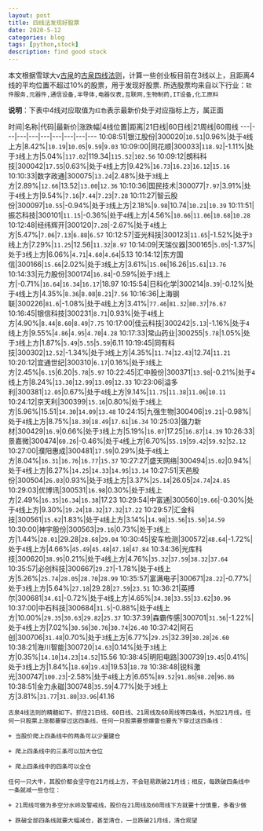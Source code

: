 ```yaml
---
layout: post
title: 四线法发现好股票
date: 2020-5-12
categories: blog
tags: [python,stock]
description: find good stock
---
```



本文根据雪球大v[古泉](https://xueqiu.com/u/7148646888)的[古泉四线法则](https://xueqiu.com/7148646888/130498192)，计算一些创业板目前在3线以上，且距离4线的平均位置不超过10%的股票，用于发现好股票.
所选股票均来自以下行业：`软件服务,元器件,通信设备,半导体,电器仪表,互联网,生物制药,IT设备,化工原料`

**说明**：下表中4线对应取值为`红色`表示最新价处于对应指标上方，属正面


时间|名称|代码|最新价|涨跌幅|4线位置|距离|21日线|60日线|21周线|60周线
---|---|---|---|---|---|---|---|---
10:08:51|银江股份|300020|`10.51`|0.96%|处于`4`线上方|8.42%|`10.19`|`10.05`|`9.59`|`9.03`
10:09:00|同花顺|300033|`118.92`|-1.11%|处于`3`线上方|5.04%|`117.02`|119.34|`115.52`|`102.56`
10:09:12|朗科科技|300042|`17.55`|0.63%|处于`4`线上方|9.42%|`16.73`|`16.23`|`16.12`|`15.16`
10:10:33|数字政通|300075|`13.24`|2.48%|处于`3`线上方|2.89%|`12.66`|13.52|`13.00`|`12.36`
10:10:36|国民技术|300077|`7.97`|3.91%|处于`4`线上方|9.54%|`7.16`|`7.44`|`7.23`|`7.28`
10:11:27|智云股份|300097|`10.55`|-0.94%|处于`3`线上方|2.18%|`9.98`|10.74|`10.21`|`10.39`
10:11:51|振芯科技|300101|`11.15`|-0.36%|处于`4`线上方|4.56%|`10.66`|`11.06`|`10.68`|`10.28`
10:12:48|经纬辉开|300120|`7.28`|-2.67%|处于`4`线上方|5.47%|`7.06`|`7.13`|`6.88`|`6.57`
10:12:57|亚光科技|300123|`11.65`|-1.52%|处于`3`线上方|7.29%|`11.25`|12.56|`11.32`|`8.97`
10:14:09|天瑞仪器|300165|`5.05`|-1.37%|处于`3`线上方|6.06%|`4.71`|`4.60`|`4.64`|5.13
10:14:12|东方国信|300166|`15.66`|2.02%|处于`3`线上方|3.61%|`15.06`|16.26|`15.61`|`13.76`
10:14:33|元力股份|300174|`16.84`|-0.59%|处于`3`线上方|-0.71%|`16.64`|`16.34`|`16.17`|18.97
10:15:54|日科化学|300214|`8.39`|-0.12%|处于`4`线上方|4.35%|`8.36`|`8.08`|`8.21`|`7.56`
10:16:36|上海钢联|300226|`81.6`|-1.08%|处于`4`线上方|3.41%|`77.46`|`81.32`|`80.37`|`76.67`
10:16:45|银信科技|300231|`8.71`|0.93%|处于`4`线上方|4.90%|`8.44`|`8.60`|`8.49`|`7.75`
10:17:00|佳云科技|300242|`5.13`|-1.16%|处于`4`线上方|9.55%|`4.86`|`4.95`|`4.70`|`4.28`
10:17:33|常山药业|300255|`5.78`|1.05%|处于`3`线上方|1.87%|`5.49`|`5.55`|`5.59`|6.11
10:19:45|同有科技|300302|`12.52`|-1.34%|处于`3`线上方|4.35%|`11.74`|`12.43`|12.74|`11.21`
10:20:12|宜通世纪|300310|`6.17`|0.16%|处于`3`线上方|2.45%|`6.15`|6.20|`5.78`|`5.97`
10:22:45|汇中股份|300371|`13.98`|-0.21%|处于`4`线上方|8.24%|`13.30`|`12.99`|`13.09`|`12.33`
10:23:06|溢多利|300381|`12.05`|0.67%|处于`4`线上方|9.14%|`11.75`|`11.38`|`11.06`|`10.11`
10:24:12|京天利|300399|`15.16`|0.80%|处于`3`线上方|5.96%|15.51|`14.30`|`14.09`|`13.48`
10:24:15|九强生物|300406|`19.21`|-0.98%|处于`4`线上方|8.75%|`18.39`|`18.49`|`17.61`|`16.34`
10:25:03|强力新材|300429|`16.9`|0.66%|处于`3`线上方|5.19%|`16.07`|17.25|`16.87`|`14.39`
10:26:33|景嘉微|300474|`60.26`|-0.46%|处于`4`线上方|6.70%|`55.19`|`59.42`|`59.92`|`52.12`
10:27:00|濮阳惠成|300481|`17.59`|0.29%|处于`4`线上方|8.04%|`16.31`|`16.76`|`16.77`|`15.37`
10:27:27|盛天网络|300494|`15.02`|0.94%|处于`4`线上方|6.27%|`14.25`|`14.33`|`14.95`|`13.14`
10:27:51|天邑股份|300504|`26.03`|0.93%|处于`3`线上方|3.37%|`25.14`|26.05|`24.74`|`24.85`
10:29:03|优博讯|300531|`16.98`|0.30%|处于`3`线上方|2.49%|`16.35`|`16.34`|`16.38`|17.23
10:29:54|中富通|300560|`19.66`|-0.30%|处于`4`线上方|9.30%|`19.24`|`18.32`|`17.32`|`17.22`
10:29:57|汇金科技|300561|`15.62`|1.83%|处于`4`线上方|3.14%|`14.98`|`15.56`|`15.50`|`14.59`
10:30:00|神宇股份|300563|`29.16`|0.73%|处于`3`线上方|1.44%|`28.01`|29.28|`28.68`|`29.04`
10:30:45|安车检测|300572|`48.64`|-1.72%|处于`4`线上方|4.66%|`45.49`|`45.48`|`47.18`|`47.84`
10:34:36|光库科技|300620|`38.95`|0.21%|处于`4`线上方|4.76%|`35.32`|`37.59`|`38.32`|`37.64`
10:35:57|必创科技|300667|`29.27`|-1.78%|处于`4`线上方|5.26%|`25.74`|`28.05`|`28.70`|`28.99`
10:35:57|富满电子|300671|`28.22`|-0.77%|处于`3`线上方|5.64%|`27.18`|29.28|`27.59`|`23.51`
10:36:21|英搏尔|300681|`34.61`|-0.72%|处于`4`线上方|4.65%|`34.38`|`33.55`|`33.62`|`30.96`
10:37:00|中石科技|300684|`31.5`|-0.88%|处于`4`线上方|10.00%|`29.35`|`30.63`|`29.82`|`25.37`
10:37:39|森霸传感|300701|`31.56`|-1.22%|处于`4`线上方|7.02%|`30.56`|`30.76`|`30.74`|`26.40`
10:37:42|阿石创|300706|`31.48`|0.70%|处于`3`线上方|6.77%|`29.25`|32.39|`30.28`|`26.60`
10:38:21|海川智能|300720|`14.63`|0.14%|处于`3`线上方|0.35%|`14.10`|`14.23`|`14.52`|15.56
10:38:45|明阳电路|300739|`19.45`|0.41%|处于`3`线上方|1.84%|`18.69`|`19.43`|19.53|`18.78`
10:38:48|锐科激光|300747|`100.23`|-2.58%|处于`4`线上方|6.65%|`89.52`|`91.86`|`98.20`|`96.86`
10:38:51|金力永磁|300748|`35.59`|4.77%|处于`3`线上方|3.81%|`31.77`|`31.80`|`33.96`|41.16

```
古泉4线法则的精髓如下。抓住21日线、60日线、21周线及60周线等四条线，外加21月线，任何一只股票上涨都要穿过这四条线，任何一只股票要想爆雷也要先下穿过这四条线：

+ 当股价爬上四条线中的两条可以少量建仓

+ 爬上四条线中的三条可以加大仓位

+ 爬上四条线中的四条可以全仓

任何一只大牛，其股价都会坚守在21月线上方，不会轻易跌破21月线；相反，每跌破四条线中一条就减一些仓位：

+ 21周线可做为多空分水岭及警戒线，股价在21周线及60周线下方就要十分慎重，多看少做

+ 跌破全部四条线就要大幅减仓，甚至清仓，一旦跌破21月线，清仓观望
```